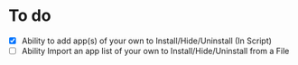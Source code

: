 # To do
- [X] Ability to add app(s) of your own to Install/Hide/Uninstall (In Script)
- [ ] Ability Import an app list of your own to Install/Hide/Uninstall from a File
